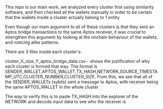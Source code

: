 This repo is our main work, we analyzed every cluster first using similarity software, and then checked all the wallets manually in order to be certain that the wallets inside a cluster actually belong to 1 entity

Even though our main argument to all of these clusters is that they sent an Aptos bridge transactions to the same Aptos receiver, it was crucial to strengthen this argument by looking at the onchain behaviour of the wallets, and noticing alike patterns.

There are 3 files inside each cluster's:

cluster_X_size_Y_aptos_bridge_data.csv - shows the justification of why each cluster is formed that way. The format is SENDER_WALLET,APTOS_WALLET,TX_HASH,NETWORK,SOURCE_TIMESTAMP_UTC,CLUSTER_NUMBER,CLUSTER_SIZE. From this, we see that all of the SENDER_WALLETs (sybils) sent a message to Aptos, with receiver being the same APTOS_WALLET in the whole cluster

The way to verify this is to paste TX_HASH into the explorer of the NETWORK and decode input data to see who the receiver is 
